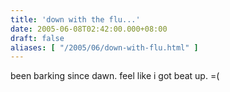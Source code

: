 ```yaml
---
title: 'down with the flu...'
date: 2005-06-08T02:42:00.000+08:00
draft: false
aliases: [ "/2005/06/down-with-flu.html" ]
---
```


been barking since dawn. feel like i got beat up. =(